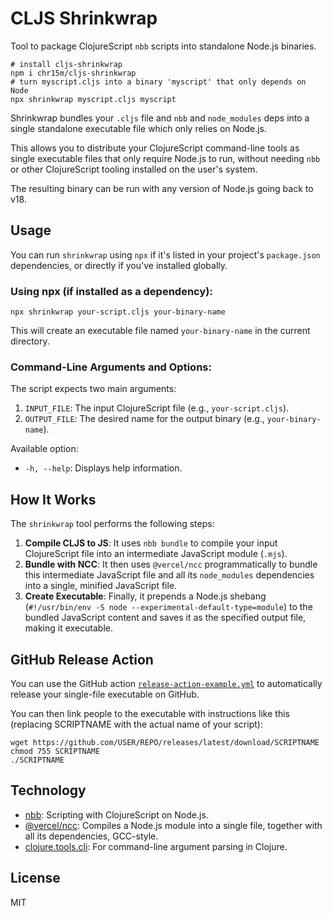 # CLJS Shrinkwrap

Tool to package ClojureScript `nbb` scripts into standalone Node.js binaries.

```shell
# install cljs-shrinkwrap
npm i chr15m/cljs-shrinkwrap
# turn myscript.cljs into a binary 'myscript' that only depends on Node
npx shrinkwrap myscript.cljs myscript
```

Shrinkwrap bundles your `.cljs` file and `nbb` and `node_modules` deps into a single standalone executable file which only relies on Node.js.

This allows you to distribute your ClojureScript command-line tools as single executable files that only require Node.js to run, without needing `nbb` or other ClojureScript tooling installed on the user's system.

The resulting binary can be run with any version of Node.js going back to v18.

## Usage

You can run `shrinkwrap` using `npx` if it's listed in your project's `package.json` dependencies, or directly if you've installed globally.

### Using npx (if installed as a dependency):

```shell
npx shrinkwrap your-script.cljs your-binary-name
```

This will create an executable file named `your-binary-name` in the current directory.

### Command-Line Arguments and Options:

The script expects two main arguments:
1.  `INPUT_FILE`: The input ClojureScript file (e.g., `your-script.cljs`).
2.  `OUTPUT_FILE`: The desired name for the output binary (e.g., `your-binary-name`).

Available option:
- `-h, --help`: Displays help information.

## How It Works

The `shrinkwrap` tool performs the following steps:

1.  **Compile CLJS to JS**: It uses `nbb bundle` to compile your input ClojureScript file into an intermediate JavaScript module (`.mjs`).
2.  **Bundle with NCC**: It then uses `@vercel/ncc` programmatically to bundle this intermediate JavaScript file and all its `node_modules` dependencies into a single, minified JavaScript file.
3.  **Create Executable**: Finally, it prepends a Node.js shebang (`#!/usr/bin/env -S node --experimental-default-type=module`) to the bundled JavaScript content and saves it as the specified output file, making it executable.

## GitHub Release Action

You can use the GitHub action [`release-action-example.yml`](./release-action-example.yml) to automatically release your single-file executable on GitHub.

You can then link people to the executable with instructions like this (replacing SCRIPTNAME with the actual name of your script):

```
wget https://github.com/USER/REPO/releases/latest/download/SCRIPTNAME
chmod 755 SCRIPTNAME
./SCRIPTNAME
```

## Technology

- [nbb](https://github.com/babashka/nbb): Scripting with ClojureScript on Node.js.
- [@vercel/ncc](https://github.com/vercel/ncc): Compiles a Node.js module into a single file, together with all its dependencies, GCC-style.
- [clojure.tools.cli](https://github.com/clojure/tools.cli): For command-line argument parsing in Clojure.

## License

MIT
